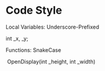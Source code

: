 # Code Style

Local Variables: Underscore-Prefixed

int _x, _y;

Functions: SnakeCase

​	OpenDisplay(int _height, int _width)